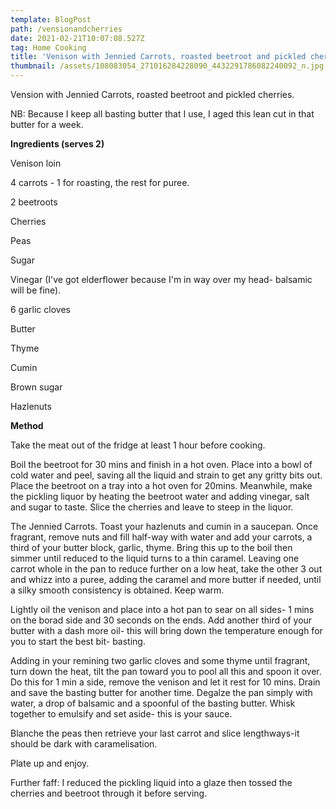 ```yaml
---
template: BlogPost
path: /vensionandcherries
date: 2021-02-21T10:07:08.527Z
tag: Home Cooking
title: 'Venison with Jennied Carrots, roasted beetroot and pickled cherries'
thumbnail: /assets/108083054_271016284228090_4432291786082240092_n.jpg
---
```

Vension with Jennied Carrots, roasted beetroot and pickled cherries.

NB: Because I keep all basting butter that I use, I aged this lean cut in that butter for a week. 

**Ingredients (serves 2)**

Venison loin

4 carrots - 1 for roasting, the rest for puree.

2 beetroots

Cherries

Peas

Sugar

Vinegar (I've got elderflower because I'm in way over my head- balsamic will be fine).

6 garlic cloves

Butter

Thyme

Cumin

Brown sugar

Hazlenuts

**Method**

Take the meat out of the fridge at least 1 hour before cooking.

Boil the beetroot for 30 mins and finish in a hot oven. Place into a bowl of cold water and peel, saving all the liquid and strain to get any gritty bits out. Place the beetroot on a tray into a hot oven for 20mins. Meanwhile, make the pickling liquor by heating the beetroot water and adding vinegar, salt and sugar to taste. Slice the cherries and leave to steep in the liquor.

The Jennied Carrots. Toast your hazlenuts and cumin in a saucepan. Once fragrant, remove nuts and fill half-way with water and add your carrots, a third of your butter block, garlic, thyme. Bring this up to the boil then simmer until reduced to the liquid turns to a thin caramel. Leaving one carrot whole in the pan to reduce further on a low heat, take the other 3 out and whizz into a puree, adding the caramel and more butter if needed, until a silky smooth consistency is obtained. Keep warm. 

Lightly oil the venison and place into a hot pan to sear on all sides- 1 mins on the borad side and 30 seconds on the ends. Add another third of your butter with a dash more oil- this will bring down the temperature enough for you to start the best bit- basting.

Adding in your remining two garlic cloves and some thyme until fragrant, turn down the heat, tilt the pan toward you to pool all this and spoon it over. Do this for 1 min a side, remove the venison and let it rest for 10 mins. Drain and save the basting butter for another time. Degalze the pan simply with water, a drop of balsamic and a spoonful of the basting butter. Whisk together to emulsify and set aside- this is your sauce.

Blanche the peas then retrieve your last carrot and slice lengthways-it should be dark with caramelisation.

Plate up and enjoy.

Further faff: I reduced the pickling liquid into a glaze then tossed the cherries and beetroot through it before serving.
